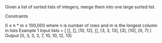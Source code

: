 Given a list of sorted lists of integers, merge them into one large sorted list.

Constraints

0 ≤ n * m ≤ 100,000 where n is number of rows and m is the longest column in lists
Example 1
Input
lists = [
    [],
    [],
    [10, 12],
    [],
    [3, 3, 13],
    [3],
    [10],
    [0, 7]
]
Output
[0, 3, 3, 3, 7, 10, 10, 12, 13]
